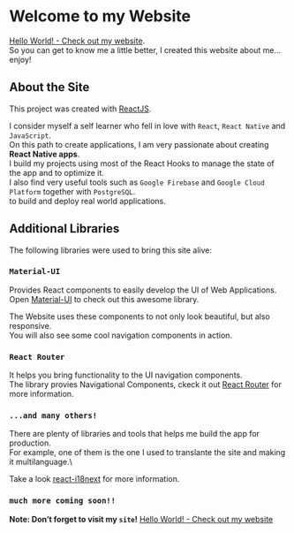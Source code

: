 # Welcome to my Website

[Hello World! - Check out my website](https://santi1991.github.io/me/).\
So you can get to know me a little better, I created this website about me... enjoy!

## About the Site

This project was created with [ReactJS](https://reactjs.org/).

I consider myself a self learner who fell in love with `React`, `React Native` and `JavaScript`.\
On this path to create applications, I am very passionate about creating **React Native apps**.\
I build my projects using most of the React Hooks to manage the state of the app and to optimize it.\
I also find very useful tools such as `Google Firebase` and `Google Cloud Platform` together with `PostgreSQL`.\
to build and deploy real world applications.  

## Additional Libraries

The following libraries were used to bring this site alive:

### `Material-UI`

Provides React components to easily develop the UI of Web Applications.\
Open [Material-UI](https://material-ui.com/) to check out this awesome library.

The Website uses these components to not only look beautiful, but also responsive.\
You will also see some cool navigation components in action.

### `React Router`

It helps you bring functionality to the UI navigation components.\
The library provies Navigational Components, ckeck it out [React Router](https://reactrouter.com/) for more information.

### `...and many others!`

There are plenty of libraries and tools that helps me build the app for production.\
For example, one of them is the one I used to translante the site and making it multilanguage.\

Take a look [react-i18next](https://react.i18next.com/) for more information.

### `much more coming soon!!`

**Note: Don’t forget to visit my `site`!**
[Hello World! - Check out my website](https://santi1991.github.io/me/)


